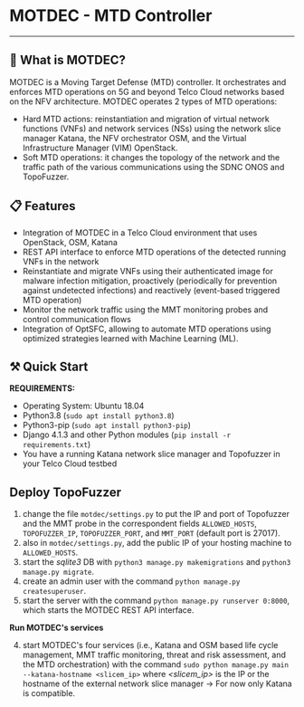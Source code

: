 # MOTDEC - MTD Controller

-----------------------------------------

## :page_with_curl: What is MOTDEC?


MOTDEC is a Moving Target Defense (MTD) controller. It orchestrates and enforces MTD operations on 5G and beyond Telco Cloud networks based on the NFV architecture.
MOTDEC operates 2 types of MTD operations:

- Hard MTD actions: reinstantiation and migration of virtual network functions (VNFs) and network services (NSs) using the network slice manager Katana, the NFV orchestrator OSM, and the Virtual Infrastructure Manager (VIM) OpenStack.
- Soft MTD operations: it changes the topology of the network and the traffic path of the various communications using the SDNC ONOS and TopoFuzzer.

## :clipboard: Features

- Integration of MOTDEC in a Telco Cloud environment that uses OpenStack, OSM, Katana
- REST API interface to enforce MTD operations of the detected running VNFs in the network
- Reinstantiate and migrate VNFs using their authenticated image for malware infection mitigation, proactively (periodically for prevention against undetected infections) and reactively (event-based triggered MTD operation)
- Monitor the network traffic using the MMT monitoring probes and control communication flows
- Integration of OptSFC, allowing to automate MTD operations using optimized strategies learned with Machine Learning (ML).

## :hammer_and_pick: Quick Start

**REQUIREMENTS:**
- Operating System: Ubuntu 18.04
- Python3.8 (```sudo apt install python3.8```)
- Python3-pip (```sudo apt install python3-pip```)
- Django 4.1.3 and other Python modules (```pip install -r requirements.txt```)
- You have a running Katana network slice manager and Topofuzzer in your Telco Cloud testbed


## Deploy TopoFuzzer

1. change the file `motdec/settings.py` to put the IP and port of Topofuzzer and the MMT probe in the correspondent fields `ALLOWED_HOSTS`, `TOPOFUZZER_IP`, `TOPOFUZZER_PORT`, and `MMT_PORT` (default port is 27017).
2. also in `motdec/settings.py`, add the public IP of your hosting machine to `ALLOWED_HOSTS`.
3. start the _sqlite3_ DB with `python3 manage.py makemigrations` and `python3 manage.py migrate`.
4. create an admin user with the command ```python manage.py createsuperuser```.
5. start the server with the command ````python manage.py runserver 0:8000````, which starts the MOTDEC REST API interface.

**Run MOTDEC's services**

4. start MOTDEC's four services (i.e., Katana and OSM based life cycle management, MMT traffic monitoring, threat and risk assessment, and the MTD orchestration) with the command ````sudo python manage.py main --katana-hostname <slicem_ip>```` where _\<slicem_ip\>_ is the IP or the hostname of the external network slice manager -> For now only Katana is compatible.
